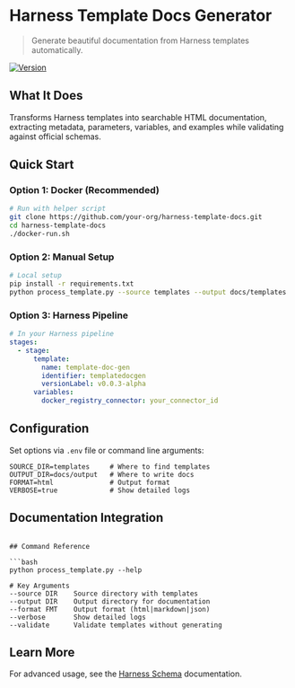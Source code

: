 # Harness Template Docs Generator

> Generate beautiful documentation from Harness templates automatically.

[![Version](https://img.shields.io/badge/version-0.0.3--alpha-blue)](https://hub.docker.com/repository/docker/ka1ne/template-doc-gen/tags/0.0.3-alpha/sha256:af1c5885d18f1b3e7d758da1427cb890005af62d05cb28a9f218766d39b0ff9e)

## What It Does

Transforms Harness templates into searchable HTML documentation, extracting metadata, parameters, variables, and examples while validating against official schemas.

## Quick Start

### Option 1: Docker (Recommended)

```bash
# Run with helper script
git clone https://github.com/your-org/harness-template-docs.git
cd harness-template-docs
./docker-run.sh
```

### Option 2: Manual Setup

```bash
# Local setup
pip install -r requirements.txt
python process_template.py --source templates --output docs/templates
```

### Option 3: Harness Pipeline

```yaml
# In your Harness pipeline
stages:
  - stage:
      template:
        name: template-doc-gen
        identifier: templatedocgen
        versionLabel: v0.0.3-alpha
      variables:
        docker_registry_connector: your_connector_id
```

## Configuration

Set options via `.env` file or command line arguments:

```
SOURCE_DIR=templates     # Where to find templates
OUTPUT_DIR=docs/output   # Where to write docs
FORMAT=html              # Output format
VERBOSE=true             # Show detailed logs
```

## Documentation Integration

```

## Command Reference

```bash
python process_template.py --help

# Key Arguments
--source DIR    Source directory with templates  
--output DIR    Output directory for documentation
--format FMT    Output format (html|markdown|json)
--verbose       Show detailed logs
--validate      Validate templates without generating
```

## Learn More

For advanced usage, see the [Harness Schema](https://github.com/harness/harness-schema) documentation.
